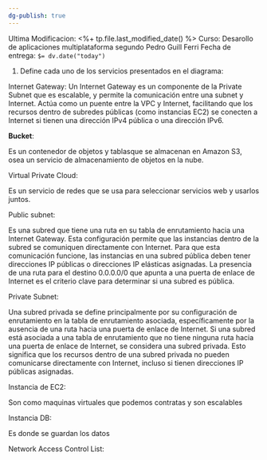 ```yaml
---
dg-publish: true
---
```

Ultima Modificacion: <%+ tp.file.last_modified_date() %>
Curso: Desarollo de aplicaciones multiplataforma segundo
Pedro Guill Ferri
Fecha de entrega: `$= dv.date("today")`

1. Define cada uno de los servicios presentados en el diagrama:

Internet Gateway:
Un Internet Gateway es un componente de la Private Subnet que es escalable, y permite la comunicación entre una subnet y Internet. Actúa como un puente entre la VPC y Internet, facilitando que los recursos dentro de subredes públicas (como instancias EC2) se conecten a Internet si tienen una dirección IPv4 pública o una dirección IPv6.

**Bucket**:

Es un contenedor de objetos y tablasque se almacenan en Amazon S3, osea un servicio de almacenamiento de objetos en la nube. 

Virtual Private Cloud:

Es un servicio de redes que se usa para seleccionar servicios web y usarlos juntos.

Public subnet:

Es una subred que tiene una ruta en su tabla de enrutamiento hacia una Internet Gateway. Esta configuración permite que las instancias dentro de la subred se comuniquen directamente con Internet. Para que esta comunicación funcione, las instancias en una subred pública deben tener direcciones IP públicas o direcciones IP elásticas asignadas. La presencia de una ruta para el destino 0.0.0.0/0 que apunta a una puerta de enlace de Internet es el criterio clave para determinar si una subred es pública.

Private Subnet:

Una subred privada  se define principalmente por su configuración de enrutamiento en la tabla de enrutamiento asociada, específicamente por la ausencia de una ruta hacia una puerta de enlace de Internet. Si una subred está asociada a una tabla de enrutamiento que no tiene ninguna ruta hacia una puerta de enlace de Internet, se considera una subred privada. Esto significa que los recursos dentro de una subred privada no pueden comunicarse directamente con Internet, incluso si tienen direcciones IP públicas asignadas.

Instancia de EC2:

Son como maquinas virtuales que podemos contratas y son escalables

Instancia DB:

Es donde se guardan los datos

Network Access Control List:
